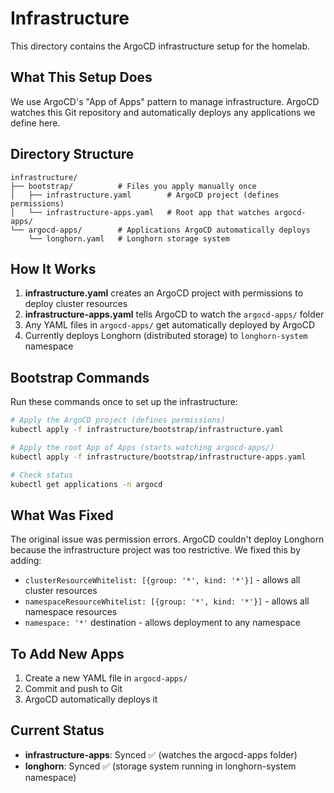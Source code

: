 # Infrastructure

This directory contains the ArgoCD infrastructure setup for the homelab.

## What This Setup Does

We use ArgoCD's "App of Apps" pattern to manage infrastructure. ArgoCD watches this Git repository and automatically deploys any applications we define here.

## Directory Structure

```
infrastructure/
├── bootstrap/          # Files you apply manually once
│   ├── infrastructure.yaml        # ArgoCD project (defines permissions)
│   └── infrastructure-apps.yaml   # Root app that watches argocd-apps/
└── argocd-apps/        # Applications ArgoCD automatically deploys
    └── longhorn.yaml   # Longhorn storage system
```

## How It Works

1. **infrastructure.yaml** creates an ArgoCD project with permissions to deploy cluster resources
2. **infrastructure-apps.yaml** tells ArgoCD to watch the `argocd-apps/` folder
3. Any YAML files in `argocd-apps/` get automatically deployed by ArgoCD
4. Currently deploys Longhorn (distributed storage) to `longhorn-system` namespace

## Bootstrap Commands

Run these commands once to set up the infrastructure:

```bash
# Apply the ArgoCD project (defines permissions)
kubectl apply -f infrastructure/bootstrap/infrastructure.yaml

# Apply the root App of Apps (starts watching argocd-apps/)
kubectl apply -f infrastructure/bootstrap/infrastructure-apps.yaml

# Check status
kubectl get applications -n argocd
```

## What Was Fixed

The original issue was permission errors. ArgoCD couldn't deploy Longhorn because the infrastructure project was too restrictive. We fixed this by adding:
- `clusterResourceWhitelist: [{group: '*', kind: '*'}]` - allows all cluster resources
- `namespaceResourceWhitelist: [{group: '*', kind: '*'}]` - allows all namespace resources
- `namespace: '*'` destination - allows deployment to any namespace

## To Add New Apps

1. Create a new YAML file in `argocd-apps/`
2. Commit and push to Git
3. ArgoCD automatically deploys it

## Current Status

- **infrastructure-apps**: Synced ✅ (watches the argocd-apps folder)
- **longhorn**: Synced ✅ (storage system running in longhorn-system namespace)

